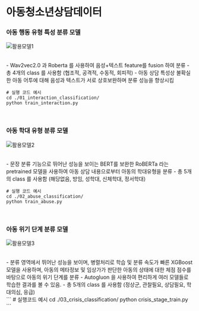 # 아동청소년상담데이터



### 아동 행동 유형 특성 분류 모델
![활용모델1](https://github.com/donny95/ChildCounselingDataModel/assets/71050591/3bddcb4d-3de1-4e4f-ab2e-7ae82419211b)

<br>
- Wav2vec2.0 과 Roberta 를 사용하여 음성+텍스트 feature를 fusion 하여 분류
- 총 4개의 class 를 사용함 (협조적, 공격적, 수동적, 회피적)
- 아동 상담 특성상 불확실한 아동 어투에 대해 음성과 텍스트가 서로 상호보완하며 분류 성능을 향상시킴<br>

```
# 실행 코드 예시
cd ./01_interaction_classification/
python train_interaction.py
```
<br>


### 아동 학대 유형 분류 모델
![활용모델2](https://github.com/donny95/ChildCounselingDataModel/assets/71050591/420190e9-0cca-4359-b9b7-becedb119b61)

<br>
- 문장 분류 기능으로 뛰어난 성능을 보이는 BERT를 보완한 RoBERTa 라는 pretrained 모델을 사용하여 아동 상담 내용으로부터 아동의 학대유형을 분류
- 총 5개의 class 를 사용함 (해당없음, 방임, 성학대, 신체학대, 정서학대)<br>

```
# 실행 코드 예시
cd ./02_abuse_classification/
python train_abuse.py
```

<br>



### 아동 위기 단계 분류 모델
![활용모델3](https://github.com/donny95/ChildCounselingDataModel/assets/71050591/c407182d-67c5-41cc-999e-6922bbd561dc)

<br>
- 분류 영역에서 뛰어난 성능을 보이며, 병렬처리로 학습 및 분류 속도가 빠른 XGBoost 모델을 사용하며, 아동의 메타정보 및 임상가가 판단한 아동의 상태에 대한 체점 점수를 바탕으로 아동의 위기 단계를 분류
- Autogluon 을 사용하여 편리하게 여러 모델들로 학습한 결과를 볼 수 있음.
- 총 5개의 class 를 사용함 (정상군, 관찰필요, 상담필요, 학대의심, 응급)<br>
```
# 실행코드 예시
cd ./03_crisis_classification/
python crisis_stage_train.py
```
<br>

